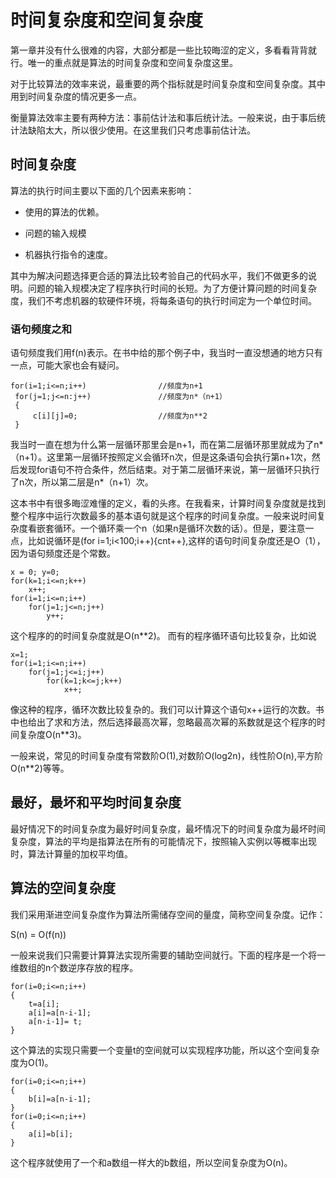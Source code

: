 # 时间复杂度和空间复杂度

第一章并没有什么很难的内容，大部分都是一些比较晦涩的定义，多看看背背就行。唯一的重点就是算法的时间复杂度和空间复杂度这里。

对于比较算法的效率来说，最重要的两个指标就是时间复杂度和空间复杂度。其中用到时间复杂度的情况更多一点。

衡量算法效率主要有两种方法：事前估计法和事后统计法。一般来说，由于事后统计法缺陷太大，所以很少使用。在这里我们只考虑事前估计法。

## 时间复杂度

算法的执行时间主要以下面的几个因素来影响：

+ 使用的算法的优赖。

+ 问题的输入规模

+ 机器执行指令的速度。

其中为解决问题选择更合适的算法比较考验自己的代码水平，我们不做更多的说明。问题的输入规模决定了程序执行时间的长短。为了方便计算问题的时间复杂度，我们不考虑机器的软硬件环境，将每条语句的执行时间定为一个单位时间。

### 语句频度之和

语句频度我们用f(n)表示。在书中给的那个例子中，我当时一直没想通的地方只有一点，可能大家也会有疑问。

```
for(i=1;i<=n;i++)                //频度为n+1
 for(j=1;j<=n:j++)               //频度为n*（n+1）
 {
     c[i][j]=0;                  //频度为n**2
 }
```

我当时一直在想为什么第一层循环那里会是n+1，而在第二层循环那里就成为了n*（n+1）。这里第一层循环按照定义会循环n次，但是这条语句会执行第n+1次，然后发现for语句不符合条件，然后结束。对于第二层循环来说，第一层循环只执行了n次，所以第二层是n*（n+1）次。

这本书中有很多晦涩难懂的定义，看的头疼。在我看来，计算时间复杂度就是找到整个程序中运行次数最多的基本语句就是这个程序的时间复杂度。一般来说时间复杂度看嵌套循环。一个循环乘一个n（如果n是循环次数的话）。但是，要注意一点，比如说循环是(for i=1;i<100;i++){cnt++},这样的语句时间复杂度还是O（1），因为语句频度还是个常数。

```
x = 0; y=0;
for(k=1;i<=n;k++)
    x++;
for(i=1;i<=n;i++)
    for(j=1;j<=n;j++)
        y++;
```

这个程序的的时间复杂度就是O(n**2)。
而有的程序循环语句比较复杂，比如说

```
x=1;
for(i=1;i<=n;i++)
    for(j=1;j<=i;j++)
        for(k=1;k<=j;k++)
            x++;
```

像这种的程序，循环次数比较复杂的。我们可以计算这个语句x++运行的次数。书中也给出了求和方法，然后选择最高次幂，忽略最高次幂的系数就是这个程序的时间复杂度O(n**3)。

一般来说，常见的时间复杂度有常数阶O(1),对数阶O(log2n)，线性阶O(n),平方阶O(n**2)等等。

## 最好，最坏和平均时间复杂度

最好情况下的时间复杂度为最好时间复杂度，最坏情况下的时间复杂度为最坏时间复杂度，算法的平均是指算法在所有的可能情况下，按照输入实例以等概率出现时，算法计算量的加权平均值。

## 算法的空间复杂度

我们采用渐进空间复杂度作为算法所需储存空间的量度，简称空间复杂度。记作：

S(n) = O(f(n))

一般来说我们只需要计算算法实现所需要的辅助空间就行。下面的程序是一个将一维数组的n个数逆序存放的程序。

```
for(i=0;i<=n;i++)
{
    t=a[i];
    a[i]=a[n-i-1];
    a[n-i-1]= t;
}
```

这个算法的实现只需要一个变量t的空间就可以实现程序功能，所以这个空间复杂度为O(1)。

```
for(i=0;i<=n;i++)
{
    b[i]=a[n-i-1];
}
for(i=0;i<=n;i++)
{
    a[i]=b[i];
}
```

这个程序就使用了一个和a数组一样大的b数组，所以空间复杂度为O(n)。

